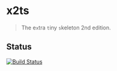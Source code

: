 # x2ts

> The e`x`tra `t`iny `s`keleton 2nd edition.

## Status

[![Build Status](https://travis-ci.org/x2ts/x2ts.svg?branch=master)](https://travis-ci.org/x2ts/x2ts)

